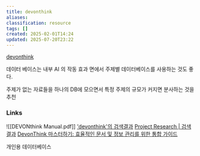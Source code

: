 ```yaml
---
title: devonthink
aliases: 
classification: resource
tags: []
created: 2025-02-01T14:24
updated: 2025-07-20T23:22
---
```

[devonthink](https://www.devontechnologies.com/apps/devonthink)



데이터 베이스는 내부 AI 의 작동 효과 면에서 주제별 데이터베이스를 사용하는 것도 좋다.

주제가 없는 자료들을 하나의 DB에 모으면서 특정 주제의 규모가 커지면 분사하는 것을 추천

### Links

![[DEVONthink Manual.pdf]]
['devonthink'의 검색결과](https://namsieon.com/search/devonthink)
[Project Research \| 검색 결과](https://projectresearch.co.kr/?s=devon&x=0&y=0)
[DevonThink 마스터하기: 효율적인 문서 및 정보 관리를 위한 통합 가이드](https://sunnysideups.tistory.com/entry/DevonThink-%EB%A7%88%EC%8A%A4%ED%84%B0%ED%95%98%EA%B8%B0)

개인용 데이터베이스
